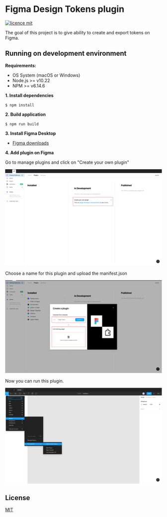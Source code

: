 # Figma Design Tokens plugin

[![licence mit](https://img.shields.io/badge/licence-MIT-blue.svg)](https://github.com/vinicius-pretto/figma-design-tokens-plugin/blob/master/LICENSE.md)

The goal of this project is to give ability to create and export tokens on Figma.

## Running on development environment

**Requirements:**

- OS System (macOS or Windows)
- Node.js >= v10.22
- NPM >= v6.14.6

**1. Install dependencies**

```
$ npm install
```

**2. Build application**

```
$ npm run build
```

**3. Install Figma Desktop**

- [Figma downloads](https://www.figma.com/downloads/)

**4. Add plugin on Figma**

Go to manage plugins and click on "Create your own plugin"

![Figma plugins page](src/img/figma-plugins-page.png)

Choose a name for this plugin and upload the manifest.json

![Figma plugins page](src/img/figma-create-plugin-page.png)

Now you can run this plugin.

![Figma plugin](src/img/figma-plugin.png)

## License

[MIT](https://github.com/vinicius-pretto/figma-design-tokens-plugin/blob/master/LICENSE.md)
